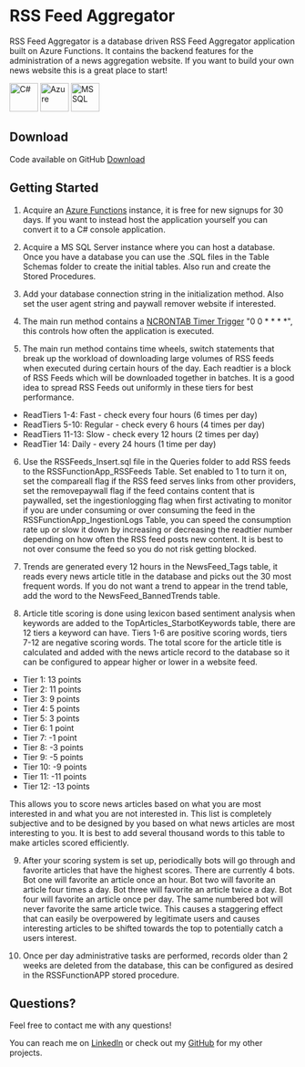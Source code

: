 # RSS Feed Aggregator

RSS Feed Aggregator is a database driven RSS Feed Aggregator application built on Azure Functions. It contains the backend features for the administration of a news aggregation website. If you want to build your own news website this is a great place to start!

<img height="50" src="https://user-images.githubusercontent.com/25181517/121405384-444d7300-c95d-11eb-959f-913020d3bf90.png" title="C#"> <img height="50" src="https://user-images.githubusercontent.com/25181517/183911544-95ad6ba7-09bf-4040-ac44-0adafedb9616.png" title="Azure"> <img height="50" src="https://github.com/marwin1991/profile-technology-icons/assets/19180175/3b371807-db7c-45b4-8720-c0cfc901680a" title="MSSQL">

## Download
Code available on GitHub [Download](https://github.com/KylerCondran/RSSFeedAggregator)

## Getting Started

1. Acquire an [Azure Functions](https://azure.microsoft.com/) instance, it is free for new signups for 30 days. If you want to instead host the application yourself you can convert it to a C# console application.

2. Acquire a MS SQL Server instance where you can host a database. Once you have a database you can use the .SQL files in the Table Schemas folder to create the initial tables. Also run and create the Stored Procedures.

3. Add your database connection string in the initialization method. Also set the user agent string and paywall remover website if interested.

4. The main run method contains a [NCRONTAB Timer Trigger](https://learn.microsoft.com/en-us/azure/azure-functions/functions-bindings-timer) "0 0 * * * *", this controls how often the application is executed.

5. The main run method contains time wheels, switch statements that break up the workload of downloading large volumes of RSS feeds when executed during certain hours of the day. Each readtier is a block of RSS Feeds which will be downloaded together in batches. It is a good idea to spread RSS Feeds out uniformly in these tiers for best performance.

- ReadTiers 1-4: Fast - check every four hours (6 times per day)
- ReadTiers 5-10: Regular - check every 6 hours (4 times per day)
- ReadTiers 11-13: Slow - check every 12 hours (2 times per day)
- ReadTier 14: Daily - every 24 hours (1 time per day)

6. Use the RSSFeeds_Insert.sql file in the Queries folder to add RSS feeds to the RSSFunctionApp_RSSFeeds Table. Set enabled to 1 to turn it on, set the compareall flag if the RSS feed serves links from other providers, set the removepaywall flag if the feed contains content that is paywalled, set the ingestionlogging flag when first activating to monitor if you are under consuming or over consuming the feed in the RSSFunctionApp_IngestionLogs Table, you can speed the consumption rate up or slow it down by increasing or decreasing the readtier number depending on how often the RSS feed posts new content. It is best to not over consume the feed so you do not risk getting blocked.

7. Trends are generated every 12 hours in the NewsFeed_Tags table, it reads every news article title in the database and picks out the 30 most frequent words. If you do not want a trend to appear in the trend table, add the word to the NewsFeed_BannedTrends table.

8. Article title scoring is done using lexicon based sentiment analysis when keywords are added to the TopArticles_StarbotKeywords table, there are 12 tiers a keyword can have. Tiers 1-6 are positive scoring words, tiers 7-12 are negative scoring words. The total score for the article title is calculated and added with the news article record to the database so it can be configured to appear higher or lower in a website feed.

- Tier 1: 13 points
- Tier 2: 11 points
- Tier 3: 9 points
- Tier 4: 5 points
- Tier 5: 3 points
- Tier 6: 1 point
- Tier 7: -1 point
- Tier 8: -3 points
- Tier 9: -5 points
- Tier 10: -9 points
- Tier 11: -11 points
- Tier 12: -13 points

This allows you to score news articles based on what you are most interested in and what you are not interested in. This list is completely subjective and to be designed by you based on what news articles are most interesting to you. It is best to add several thousand words to this table to make articles scored efficiently.

9. After your scoring system is set up, periodically bots will go through and favorite articles that have the highest scores. There are currently 4 bots. Bot one will favorite an article once an hour. Bot two will favorite an article four times a day. Bot three will favorite an article twice a day. Bot four will favorite an article once per day. The same numbered bot will never favorite the same article twice. This causes a staggering effect that can easily be overpowered by legitimate users and causes interesting articles to be shifted towards the top to potentially catch a users interest.

10. Once per day administrative tasks are performed, records older than 2 weeks are deleted from the database, this can be configured as desired in the RSSFunctionAPP stored procedure.

## Questions?

Feel free to contact me with any questions!

You can reach me on [LinkedIn](https://www.linkedin.com/in/kylercondran/) or check out my [GitHub](https://github.com/KylerCondran/) for my other projects.
